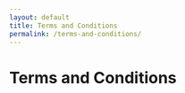 ```yaml
---
layout: default
title: Terms and Conditions
permalink: /terms-and-conditions/
---
```


<h1>Terms and Conditions</h1>